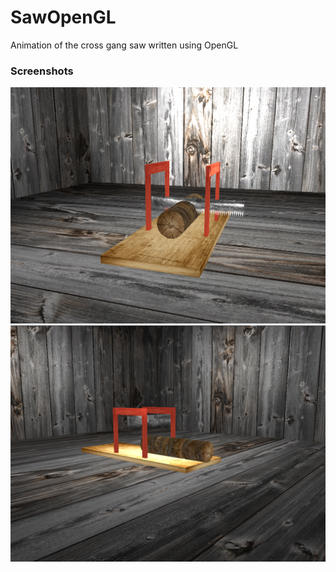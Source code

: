 # SawOpenGL
Animation of the cross gang saw written using OpenGL

### Screenshots
![image](https://github.com/Smomic/SawOpenGL/blob/master/screen1.png)
![image](https://github.com/Smomic/SawOpenGL/blob/master/screen2.png)
